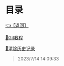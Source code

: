 # 目录  


[👈【返回】](/--目录--/--目录--root)  


[📜Git教程](/Git笔记/Git教程)  

[📜清除历史记录](/Git笔记/清除历史记录)  







> 2023/7/14 14:09:33
